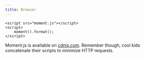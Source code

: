 ```yaml
---
title: Browser
---
```



```
<script src="moment.js"></script>
<script>
	moment().format();
</script>
```

Moment.js is available on [cdnjs.com](https://cdnjs.com/libraries/moment.js). Remember though, cool kids concatenate their scripts to minimize HTTP requests.
